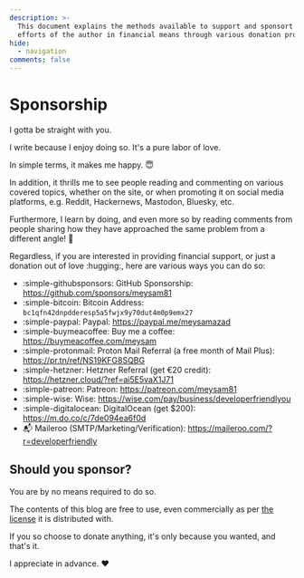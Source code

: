 ```yaml
---
description: >-
  This document explains the methods available to support and sponsort the
  efforts of the author in financial means through various donation programs.
hide:
  - navigation
comments: false
---
```


# Sponsorship

I gotta be straight with you.

I write because I enjoy doing so. It's a pure labor of love.

In simple terms, it makes me happy. :innocent:

In addition, it thrills me to see people reading and commenting on various
covered topics, whether on the site, or when promoting it on social media
platforms, e.g. Reddit, Hackernews, Mastodon, Bluesky, etc.

Furthermore, I learn by doing, and even more so by reading comments from people
sharing how they have approached the same problem from a different angle!
:handshake:

Regardless, if you are interested in providing financial support, or just a
donation out of love :hugging:, here are various ways you can do so:

- :simple-githubsponsors: GitHub Sponsorship: <https://github.com/sponsors/meysam81>
- :simple-bitcoin: Bitcoin Address: `bc1qfn42dnpdderesp5a5fwjx9y70dut4m0p9emx27`
- :simple-paypal: Paypal: <https://paypal.me/meysamazad>
- :simple-buymeacoffee: Buy me a coffee: <https://buymeacoffee.com/meysam>
- :simple-protonmail: Proton Mail Referral (a free month of Mail Plus): <https://pr.tn/ref/NS19KFG8SQBG>
- :simple-hetzner: Hetzner Referral (get €20 credit): <https://hetzner.cloud/?ref=ai5E5vaX1J71>
- :simple-patreon: Patreon: <https://patreon.com/meysam81>
- :simple-wise: Wise: <https://wise.com/pay/business/developerfriendlyou>
- :simple-digitalocean: DigitalOcean (get $200): <https://m.do.co/c/7de094ea6f0d>
- :mailbox_with_mail: Maileroo (SMTP/Marketing/Verification): <https://maileroo.com/?r=developerfriendly>

## Should you sponsor?

You are by no means required to do so.

The contents of this blog are free to use, even commercially as per
[the license][license] it is distributed with.

If you so choose to donate anything, it's only because you wanted, and that's
it.

I appreciate in advance. :heart:

[license]: https://github.com/developer-friendly/blog/blob/main/LICENSE
